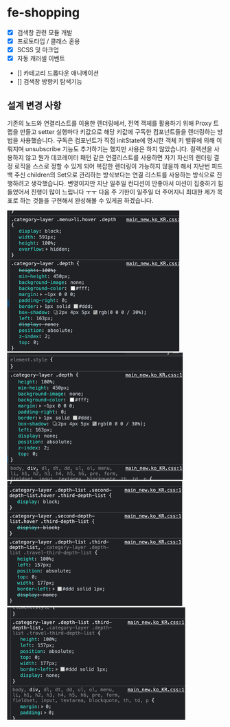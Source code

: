 # fe-shopping

- [x] 검색창 관련 모듈 개발
- [x] 프로토타입 / 클래스 혼용
- [X] SCSS 및 마크업
- [X] 자동 캐러셀 이벤트
- [] 카테고리 드롭다운 애니메이션
- [] 검색창 방향키 탐색기능

## 설계 변경 사항

기존의 노드와 연결리스트를 이용한 렌더링에서, 전역 객체를 활용하기 위해 Proxy 트랩을 만들고 setter 실행마다 키값으로 해당 키값에 구독한 컴포넌트들을 렌더링하는 방법을 사용했습니다. 구독은 컴포넌트가
직접 initState에 명시한 객체 키 밸류에 의해 이뤄지며 unsubscribe 기능도 추가하기는 했지만 사용은 하지 않았습니다.
컬렉션을 사용하지 않고 뭔가 데코레이터 패턴 같은 연결리스트를 사용하면 자기 자신의 렌더링 결정 로직을 스스로 정할 수 있게 되어 복잡한 렌더링이 가능하지 않을까 해서 지난번 피드백 주신 children의 Set으로
관리하는 방식보다는 연결 리스트를 사용하는 방식으로 진행하려고 생각했습니다.
변명이지만 지난 일주일 컨디션이 안좋아서 미션이 집중하기 힘들었어서 진행이 많이 느립니다 ㅜㅜ 다음 주 기한이 일주일 더 주어지니 최대한 제가 목표로 하는 것들을 구현해서 완성해볼 수 있게끔 하겠습니다.

![img.png](img.png)
![img_1.png](img_1.png)
![img_2.png](img_2.png)
![img_3.png](img_3.png)